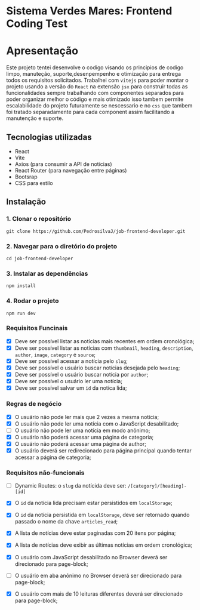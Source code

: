 # Sistema Verdes Mares: Frontend Coding Test

# Apresentação

Este projeto tentei desenvolve o codigo visando os principios de codigo limpo, manuteção, suporte,desenpempenho e otimização para entrega todos os requisitos solicitados.
Trabalhei com `vitejs` para poder montar o projeto usando a versão do `React` na extensão `jsx` para construir todas as funcionalidades sempre trabalhando com componentes separados 
para poder organizar melhor o código e mais otimizado isso tambem permite escalabilidade do projeto futuramente se nescessario e no `css` que tambem foi tratado separadamente para cada component assim facilitando a manutenção e suporte.

## Tecnologias utilizadas

- React
- Vite
- Axios (para consumir a API de notícias)
- React Router (para navegação entre páginas)
- Bootsrap
- CSS para estilo



## Instalação

### 1. Clonar o repositório
`git clone https://github.com/PedrosilvaJ/job-frontend-developer.git`

### 2. Navegar para o diretório do projeto                             
`cd job-frontend-developer`

### 3. Instalar as dependências
`npm install` 

### 4. Rodar o projeto
`npm run dev`


### Requisitos Funcinais
- [x] Deve ser possível listar as notícias mais recentes em ordem cronológica;
- [x] Deve ser possível listar as notícias com `thumbnail`, `heading`, `description`, `author`, `image`, `category` e `source`;
- [x] Deve ser possível acessar a notícia pelo `slug`;
- [x] Deve ser possível o usuário buscar notícias desejada pelo `heading`;
- [x] Deve ser possível o usuário buscar notícia por `author`;
- [x] Deve ser possível o usuário ler uma notícia;
- [x] Deve ser possível salvar um `id` da notíca lida;
      
### Regras de negócio
- [x] O usuário não pode ler mais que 2 vezes a mesma notícia;
- [x] O usuário não pode ler uma notícia com o JavaScript desabilitado;
- [ ] O usuário não pode ler uma notícia em modo anônimo;
- [x] O usuário não poderá acessar uma página de categoria;
- [x] O usuário não poderá acessar uma página de author;
- [x] O usuário deverá ser redirecionado para página principal quando tentar acessar a página de categoria;
      
### Requisitos não-funcionais
- [ ] Dynamic Routes: o `slug` da notícida deve ser: `/[category]/[heading]-[id]`
- [x] O `id` da notícia lida precisam estar persistidos em `localStorage`;
- [x] O `id` da notícia persistida em `localStorage`, deve ser retornado quando passado o nome da chave `articles_read`;
- [x] A lista de notícias deve estar paginadas com 20 itens por página;
- [x] A lista de notícias deve exibir as últimas notícias em ordem cronológica;
- [x] O usuário com JavaScript desabilitado no Browser deverá ser direcionado para page-block;
- [ ] O usuário em aba anônimo no Browser deverá ser direcionado para page-block;
- [x] O usuário com mais de 10 leituras diferentes deverá ser direcionado para page-block;

